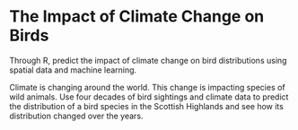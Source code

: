 # The Impact of Climate Change on Birds

Through R, predict the impact of climate change on bird distributions using spatial data and machine learning.

Climate is changing around the world. This change is impacting species of wild animals. Use four decades of bird sightings and climate data to predict the distribution of a bird species in the Scottish Highlands and see how its distribution changed over the years.
